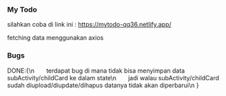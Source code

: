 ### My Todo

silahkan coba di link ini : https://mytodo-qq36.netlify.app/

fetching data menggunakan axios

### Bugs
DONE:{\n
  &nbsp;&nbsp;&nbsp;&nbsp;&nbsp;&nbsp;terdapat bug di mana tidak bisa menyimpan data subActivity/childCard ke dalam state\n
  &nbsp;&nbsp;&nbsp;&nbsp;&nbsp;&nbsp;jadi walau subActivity/childCard sudah diupload/diupdate/dihapus datanya tidak akan diperbarui\n
}
